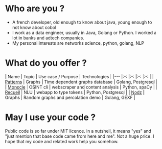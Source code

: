 # Who are you ? 

* A french developer, old enough to know about java, young enough to not know about cobol
* I work as a data engineer, usually in Java, Golang or Python. I worked a lot in banks and adtech companies.
* My personal interests are networks science, python, golang, NLP

# What do you offer ? 

|   Name   |   Topic  |  Use case / Purpose | Technologies |
|---    |:-:    |:-:    |:-:  |:-:   |
| [Patterns](https://github.com/zefrenchwan/patterns) | Graphs | Time dependent graphs database | Golang, Postgresql |
| [Monocle](https://github.com/zefrenchwan/monocle) | OSINT cli | webscraper and content analysis | Python, spaCy |
| [Recueil](https://github.com/zefrenchwan/recueil) | NLU | webapp to type tokens | Python, Postgresql |
| [Nodz](https://github.com/zefrenchwan/nodz) | Graphs | Random graphs and percolation  demo | Golang, GEXF |

# May I use your code ? 

Public code is so far under MIT licence. 
In a nutshell, it means "yes" and "just mention that base code came from here and me". Not a huge price. 
I hope that my code and related work help you somehow. 
